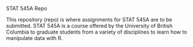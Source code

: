 STAT 545A Repo

This repository (repo) is where assignments for STAT 545A are to be submitted. STAT 545A is a course offered by the University of British Columbia to graduate students from a variety of disciplines to learn how to manipulate data with R.  
